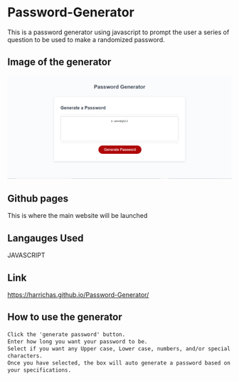 # Password-Generator

This is a password generator using javascript to prompt the user a series of question to be used to make a randomized password.
## Image of the generator
![Screenshot of the generator](./images/Screenshot.png)
## Github pages 
This is where the main website will be launched 
## Langauges Used
JAVASCRIPT
## Link
https://harrichas.github.io/Password-Generator/
## How to use the generator
```
Click the 'generate password' button.
Enter how long you want your password to be.
Select if you want any Upper case, Lower case, numbers, and/or special characters.
Once you have selected, the box will auto generate a password based on your specifications.
```
 